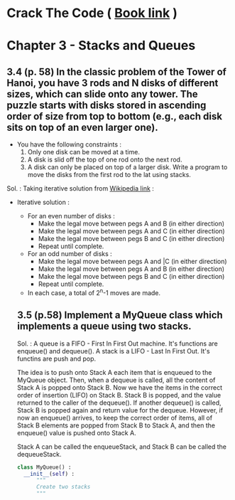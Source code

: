 # Crack The Code ( [Book link](https://drive.google.com/file/d/1XOSOVAl5PsAGwrYoRzcP2EgajlHiiaaV/view?usp=sharing) )

# Chapter 3 - Stacks and Queues

## 3.4 (p. 58) In the classic problem of the Tower of Hanoi, you have 3 rods and N disks of different sizes, which can slide onto any tower. The puzzle starts with disks stored in ascending order of size from top to bottom (e.g., each disk sits on top of an even larger one).

* You have the following constraints :
  1. Only one disk can be moved at a time.
  2. A disk is slid off the top of one rod onto the next rod.
  3. A disk can only be placed on top of a larger disk.
     Write a program to move the disks from the first rod to the lat using stacks.

Sol. : Taking iterative solution from [Wikipedia link](https://en.wikipedia.org/wiki/Tower_of_Hanoi) :

* Iterative solution : 
  
  - For an even number of disks :
    - Make the legal move between pegs A and B (in either direction)
    - Make the legal move between pegs A and C (in either direction)
    - Make the legal move between pegs B and C (in either direction)
    - Repeat until complete.
  - For an odd number of disks :
    - Make the legal move between pegs A and |C (in either direction)
    - Make the legal move between pegs A and B (in either direction)
    - Make the legal move between pegs B and C (in either direction)
    - Repeat until complete.    
  - In each case, a total of 2<sup>n</sup>-1 moves are made.
  
  ## 3.5 (p.58) Implement a MyQueue class which implements a queue using two stacks.
  
  Sol. : 
  A queue is a FIFO - First In First Out machine. It's functions are enqueue() and dequeue().
  A stack is a LIFO - Last In First Out.  It's functins are push and pop.
  
  The idea is to push onto Stack A each item that is enqueued to the MyQueue object. Then, when a dequeue is called, all the content of Stack A is popped onto Stack B. Now we have the items in the correct order of insertion (LIFO) on Stack B. Stack B is popped, and the value returned to the caller of the dequeue(). If another dequeue() is called, Stack B is popped again and return value for the dequeue. However, if now an enqueue() arrives, to keep the correct order of items, all of Stack B elements are popped from Stack B to Stack A, and then the enqueue() value is pushed onto Stack A.
  
  Stack A can be called the enqueueStack, and Stack B can be called the dequeueStack.
  
  ```python
  class MyQueue() :
    __init__(self) :
        """
        Create two stacks 
        """
  ```